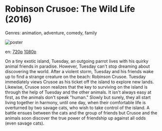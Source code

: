# Robinson Crusoe: The Wild Life (2016)

Genres: animation, adventure, comedy, family

![poster](http://image.tmdb.org/t/p/w500/dkRJnUMvchqAKCSvC12X4SDfHT5.jpg)

en:
  [720p](magnet:?xt=urn:btih:40FC8A212099EBA6DB44DA78E5E5EF4D5E774D0D&tr=udp://glotorrents.pw:6969/announce&tr=udp://tracker.opentrackr.org:1337/announce&tr=udp://torrent.gresille.org:80/announce&tr=udp://tracker.openbittorrent.com:80&tr=udp://tracker.coppersurfer.tk:6969&tr=udp://tracker.leechers-paradise.org:6969&tr=udp://p4p.arenabg.ch:1337&tr=udp://tracker.internetwarriors.net:1337)
  [1080p](magnet:?xt=urn:btih:3B8210F07F4447AC90AD83E07AD138E18A3AB5D1&tr=udp://glotorrents.pw:6969/announce&tr=udp://tracker.opentrackr.org:1337/announce&tr=udp://torrent.gresille.org:80/announce&tr=udp://tracker.openbittorrent.com:80&tr=udp://tracker.coppersurfer.tk:6969&tr=udp://tracker.leechers-paradise.org:6969&tr=udp://p4p.arenabg.ch:1337&tr=udp://tracker.internetwarriors.net:1337)
  


On a tiny exotic island, Tuesday, an outgoing parrot lives with his quirky animal friends in paradise. However, Tuesday can't stop dreaming about discovering the world. After a violent storm, Tuesday and his friends wake up to find a strange creature on the beach: Robinson Crusoe. Tuesday immediately views Crusoe as his ticket off the island to explore new lands. Likewise, Crusoe soon realizes that the key to surviving on the island is through the help of Tuesday and the other animals. It isn't always easy at first, as the animals don't speak "human." Slowly but surely, they all start living together in harmony, until one day, when their comfortable life is overturned by two savage cats, who wish to take control of the island. A battle ensues between the cats and the group of friends but Crusoe and the animals soon discover the true power of friendship up against all odds (even savage cats).